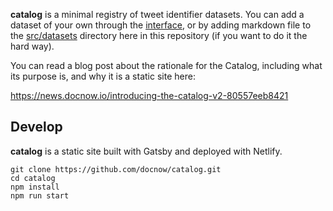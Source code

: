 **catalog** is a minimal registry of tweet identifier datasets. You can add a
dataset of your own through the [interface](https://catalog.docnow.io/admin/), or by adding markdown file to the [src/datasets](https://github.com/DocNow/catalog/tree/master/src/datasets) directory here in this repository (if you want to do it the hard way).

You can read a blog post about the rationale for the Catalog, including what its purpose is, and why it is a static site here:

https://news.docnow.io/introducing-the-catalog-v2-80557eeb8421


## Develop

**catalog** is a static site built with Gatsby and deployed with Netlify.

```
git clone https://github.com/docnow/catalog.git
cd catalog
npm install
npm run start
```

